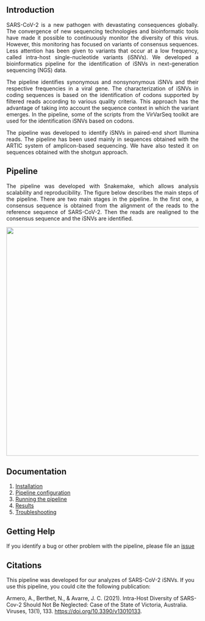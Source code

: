 
## Introduction

<p align="justify">
SARS-CoV-2 is a new pathogen with devastating consequences globally. The convergence of new sequencing technologies and bioinformatic tools have made it possible to continuously monitor the diversity of this virus. However, this monitoring has focused on variants of consensus sequences. Less attention has been given to variants that occur at a low frequency, called intra-host single-nucleotide variants (iSNVs). We developed a bioinformatics pipeline for the identification of iSNVs in next-generation sequencing (NGS) data.
</p>
 
<p align="justify">
The pipeline identifies synonymous and nonsynonymous iSNVs and their respective frequencies in a viral gene. The characterization of iSNVs in coding sequences is based on the identification of codons supported by filtered reads according to various quality criteria. This approach has the advantage of taking into account the sequence context in which the variant emerges. In the pipeline, some of the scripts from the VirVarSeq toolkit  are used for the identification iSNVs based on codons.
</p>

<p align="justify">
The pipeline was developed to identify iSNVs in paired-end short Illumina reads. The pipeline has been used mainly in sequences obtained with the ARTIC system of amplicon-based sequencing. We have also tested it on sequences obtained with the shotgun approach.
</p>
 
## Pipeline
 
<p align="justify">
The pipeline was developed with Snakemake, which allows analysis scalability and reproducibility. The figure below describes the main steps of the pipeline. There are two main stages in the pipeline. In the first one, a consensus sequence is obtained from the alignment of the reads to the reference sequence of SARS-CoV-2. Then the reads are realigned to the consensus sequence and the iSNVs are identified. 
</p>

<img src="https://user-images.githubusercontent.com/26271184/169827528-067ed7d4-36e1-4a55-bd54-559a1553fc47.png" width="600" height="600">

## Documentation 

1. [Installation](docs/Installation.md)
2. [Pipeline configuration](docs/Configuration.md)
3. [Running the pipeline](docs/RunningPipeline.md)
4. [Results](docs/Results.md)
5. [Troubleshooting](docs/Troubleshooting.md)

## Getting Help

If you identify a bug or other problem with the pipeline, please file an [issue](../../../../alexarmerov/SARS-CoV-2/issues)
 
## Citations

This pipeline was developed for our analyzes of SARS-CoV-2 iSNVs. If you use this pipeline, you could cite the following publication:

Armero, A., Berthet, N., & Avarre, J. C. (2021). Intra-Host Diversity of SARS-Cov-2 Should Not Be Neglected: Case of the State of Victoria, Australia. Viruses, 13(1), 133. https://doi.org/10.3390/v13010133.
